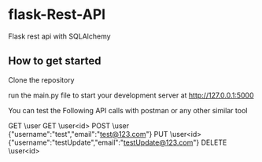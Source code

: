 # flask-Rest-API
 Flask rest api with SQLAlchemy
 
## How to get started
Clone the repository

run the main.py file to start your development server at http://127.0.0.1:5000

You can test the Following API calls with postman or any other similar tool 

GET 	\user
GET 	\user\<id>
POST 	\user			{"username":"test","email":"test@123.com"}
PUT	 	\user\<id>		{"username":"testUpdate","email":"testUpdate@123.com"}
DELETE	\user\<id>



